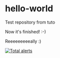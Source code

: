 # hello-world
Test repository from tuto

Now it's finished! :-)

Reeeeeeeeeally :)

[![Total alerts](https://img.shields.io/lgtm/alerts/g/roman-soft/hello-world.svg?logo=lgtm&logoWidth=18)](https://lgtm.com/projects/g/roman-soft/hello-world/alerts/)

